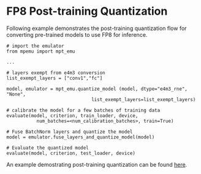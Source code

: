 # FP8 Post-training Quantization

Following example demonstrates the post-training quantization flow for converting pre-trained models to use FP8 for inference.

```
# import the emulator
from mpemu import mpt_emu

...

# layers exempt from e4m3 conversion
list_exempt_layers = ["conv1","fc"]

model, emulator = mpt_emu.quantize_model (model, dtype="e4m3_rne", "None",
                               list_exempt_layers=list_exempt_layers)

# calibrate the model for a few batches of training data
evaluate(model, criterion, train_loader, device,
           num_batches=<num_calibration_batches>, train=True)

# Fuse BatchNorm layers and quantize the model
model = emulator.fuse_layers_and_quantize_model(model)

# Evaluate the quantized model
evaluate(model, criterion, test_loader, device)

```
An example demostrating post-training quantization can be found [here](./classifier/imagenet_test.py).

